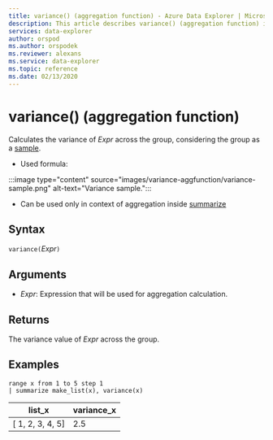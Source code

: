 ```yaml
---
title: variance() (aggregation function) - Azure Data Explorer | Microsoft Docs
description: This article describes variance() (aggregation function) in Azure Data Explorer.
services: data-explorer
author: orspod
ms.author: orspodek
ms.reviewer: alexans
ms.service: data-explorer
ms.topic: reference
ms.date: 02/13/2020
---
```

# variance() (aggregation function)

Calculates the variance of *Expr* across the group, considering the group as a [sample](https://en.wikipedia.org/wiki/Sample_%28statistics%29). 

* Used formula:

:::image type="content" source="images/variance-aggfunction/variance-sample.png" alt-text="Variance sample.":::

* Can be used only in context of aggregation inside [summarize](summarizeoperator.md)

## Syntax

 `variance(`*Expr*`)`

## Arguments

* *Expr*: Expression that will be used for aggregation calculation. 

## Returns

The variance value of *Expr* across the group.
 
## Examples

```kusto
range x from 1 to 5 step 1
| summarize make_list(x), variance(x) 
```

|list_x|variance_x|
|---|---|
|[ 1, 2, 3, 4, 5]|2.5|